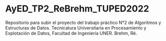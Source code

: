 # AyED_TP2_ReBrehm_TUPED2022
Repositorio para subir el proyecto del trabajo práctico N°2 de Algoritmos y Estructuras de Datos. Tecnicatura Universitaria en Procesamiento y Explotación de Datos, Facultad de Ingeniería UNER. Brehm, Ré.
